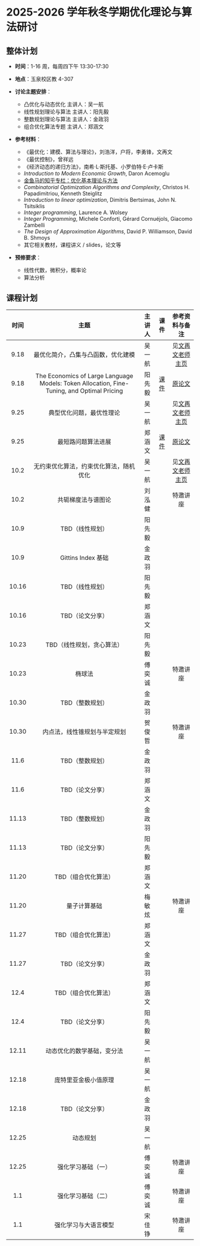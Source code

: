 # 2025-2026 学年秋冬学期优化理论与算法研讨

## 整体计划

- **时间**：1-16 周，每周四下午 13:30-17:30

- **地点**：玉泉校区教 4-307

- **讨论主题安排**：
    - 凸优化与动态优化 主讲人：吴一航
    - 线性规划理论与算法 主讲人：阳先毅
    - 整数规划理论与算法 主讲人：金政羽
    - 组合优化算法专题 主讲人：郑涵文

- **参考材料**：

    - 《最优化：建模、算法与理论》，刘浩洋，户将，李勇锋，文再文
    - 《最优控制》，曾祥远
    - 《经济动态的递归方法》，南希·L·斯托基、小罗伯特·E·卢卡斯
    - *Introduction to Modern Economic Growth*, Daron Acemoglu
    - [金鱼马的知乎专栏：优化基本理论与方法](https://www.zhihu.com/column/c_1676006565717573634)
    - *Combinatorial Optimization Algorithms and Complexity*, Christos H. Papadimitriou, Kenneth Steiglitz
    - *Introduction to linear optimization*, Dimitris Bertsimas, John N. Tsitsiklis
    - *Integer programming*, Laurence A. Wolsey
    - *Integer Programming*, Michele Conforti, Gérard Cornuéjols, Giacomo Zambelli
    - *The Design of Approximation Algorithms*, David P. Williamson, David B. Shmoys
    - 其它相关教材，课程讲义 / slides，论文等

- **预修要求**：
    - 线性代数，微积分，概率论
    - 算法分析

## 课程计划

| 时间 | 主题 | 主讲人 | 课件 | 参考资料与备注 |
| :---: | :----: | :---: | :---: | :---: |
| 9.18 | 最优化简介，凸集与凸函数，优化建模 | 吴一航 |  | 见[文再文老师主页](http://faculty.bicmr.pku.edu.cn/~wenzw/optbook.html) |
| 9.18 | The Economics of Large Language Models: Token Allocation, Fine-Tuning, and Optimal Pricing | 阳先毅 | [课件](25fa/25fa-week1.pdf) | [原论文](25fa/The%20Economics%20of%20Large%20Language%20Models-%20Token%20Allocation,%20Fine-Tuning,%20and%20Optimal%20Pricing.pdf) |
| 9.25 | 典型优化问题，最优性理论 | 吴一航 |  | 见[文再文老师主页](http://faculty.bicmr.pku.edu.cn/~wenzw/optbook.html) |
| 9.25 | 最短路问题算法进展 | 郑涵文 | [课件](25fa/25fa-01-SSSP.pdf) | [原论文](25fa/Breaking%20the%20Sorting%20Barrier%20for%20Directed%20SSSP.pdf) |
| 10.2 | 无约束优化算法，约束优化算法，随机优化 | 吴一航 |  | 见[文再文老师主页](http://faculty.bicmr.pku.edu.cn/~wenzw/optbook.html) |
| 10.2 | 共轭梯度法与谱图论 | 刘泓健 |  | 特邀讲座 |
| 10.9 | TBD（线性规划） | 阳先毅 |  |  |
| 10.9 | Gittins Index 基础 | 金政羽 |  |  |
| 10.16 | TBD（线性规划） | 阳先毅 |  |  |
| 10.16 | TBD（论文分享） | 郑涵文 |  |  |
| 10.23 | TBD（线性规划，贪心算法） | 阳先毅 |  |  |
| 10.23 | 椭球法 | 傅奕诚 |  | 特邀讲座 |
| 10.30 | TBD（整数规划） | 金政羽 |  |  |
| 10.30 | 内点法，线性锥规划与半定规划 | 贺俊哲 |  | 特邀讲座 |
| 11.6 | TBD（整数规划） | 金政羽 |  |  |
| 11.6 | TBD（论文分享） | 郑涵文 |  |  |
| 11.13 | TBD（整数规划） | 金政羽 |  |  |
| 11.13 | TBD（论文分享） | 阳先毅 |  |  |
| 11.20 | TBD（组合优化算法） | 郑涵文 |  |  |
| 11.20 | 量子计算基础 | 梅敏炫 |  | 特邀讲座 |
| 11.27 | TBD（组合优化算法） | 郑涵文 |  |  |
| 11.27 | TBD（论文分享） | 金政羽 |  |  |
| 12.4 | TBD（组合优化算法） | 郑涵文 |  |  |
| 12.4 | TBD（论文分享） | 阳先毅 |  |  |
| 12.11 | 动态优化的数学基础，变分法 | 吴一航 |  |  |
| 12.18 | 庞特里亚金极小值原理 | 吴一航 |  |  |
| 12.18 | TBD（论文分享） | 金政羽 |  |  |
| 12.25 | 动态规划 | 吴一航 |  |  |
| 12.25 | 强化学习基础（一） | 傅奕诚 |  | 特邀讲座 |
| 1.1 | 强化学习基础（二） | 傅奕诚 |  | 特邀讲座 |
| 1.1 | 强化学习与大语言模型 | 宋佳铮 |  | 特邀讲座 |